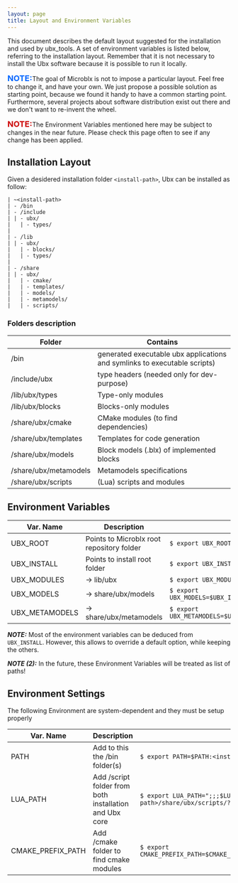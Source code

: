 ```yaml
---
layout: page
title: Layout and Environment Variables
---
```


This document describes the default layout suggested for the installation and used by ubx_tools.
A set of environment variables is listed below, referring to the installation layout.
Remember that it is not necessary to install the Ubx software because it is possible to run it locally.

<font size="4" color="#0066FF"><b>NOTE:</b></font>The goal of Microblx is not to impose a particular layout. Feel free to change it, and have your own. We just propose a possible solution as starting point, because we found it handy to have a common starting point. Furthermore, several projects about software distribution exist out there and we don't want to re-invent the wheel.

<font size="4" color="#CC0000"><b>NOTE:</b></font>The Environment Variables mentioned here may be subject to changes in the near future. Please check this page often to see if any change has been applied.


## Installation Layout

Given a desidered installation folder ```<install-path>```, Ubx can be installed as follow:

    | ~<install-path>
    | - /bin
    | - /include
    | | - ubx/
    |   | - types/
    |
    | - /lib
    | | - ubx/
    |   | - blocks/
    |   | - types/
    |
    | - /share
    | | - ubx/
    |   | - cmake/
    |   | - templates/
    |   | - models/
    |   | - metamodels/
    |   | - scripts/
    
### Folders description

| Folder | Contains |
| -------------|----------------|
| /bin    | generated executable ubx applications and symlinks to executable scripts) |
| /include/ubx | type headers (needed only for dev-purpose)| 
| /lib/ubx/types | Type-only modules | 
| /lib/ubx/blocks | Blocks-only modules | 
| /share/ubx/cmake | CMake modules (to find dependencies) | 
| /share/ubx/templates | Templates for code generation | 
| /share/ubx/models | Block models (.blx) of implemented blocks |
| /share/ubx/metamodels | Metamodels specifications |
| /share/ubx/scripts | (Lua) scripts and modules |

## Environment Variables

|  Var. Name    |   Description  | Default |
| -------------|----------------|----------------|
| UBX_ROOT  | Points to Microblx root repository folder | ```$ export UBX_ROOT=<ubx-core>``` |
| UBX_INSTALL  | Points to install root folder | ```$ export UBX_INSTALL=<install-path>``` |
| UBX_MODULES  | -> lib/ubx | ```$ export UBX_MODULES=$UBX_INSTALL/lib/ubx```|
| UBX_MODELS   | -> share/ubx/models | ```$ export UBX_MODELS=$UBX_INSTALL/share/ubx/models```|
| UBX_METAMODELS | -> share/ubx/metamodels |  ```$ export UBX_METAMODELS=$UBX_INSTALL/share/ubx/metamodels```|

___NOTE:___ Most of the environment variables can be deduced from ```UBX_INSTALL```. However, this allows to override a default option, while keeping the others.

___NOTE (2):___ In the future, these Environment Variables will be treated as list of paths!

## Environment Settings

The following Environment are system-dependent and they must be setup properly

|  Var. Name    |   Description  | Default |
| -------------|----------------|----------------|
| PATH  | Add to this the /bin folder(s) | ```$ export PATH=$PATH:<install-path>/bin``` |
| LUA_PATH  | Add /script folder from both installation and Ubx core | ```$ export LUA_PATH=";;;$LUA_PATH:<install-path>/share/ubx/scripts/?.lua;<ubx-core>/lua/?.lua``` |
| CMAKE_PREFIX_PATH | Add /cmake folder to find cmake modules | ```$ export CMAKE_PREFIX_PATH=$CMAKE_PREFIX_PATH:$UBX_ROOT/share/ubx/cmake``` |
